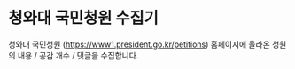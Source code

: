 # 청와대 국민청원 수집기

청와대 국민청원 (https://www1.president.go.kr/petitions) 홈페이지에 올라온 청원의 내용 / 공감 개수 / 댓글을 수집합니다.